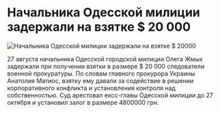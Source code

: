 Начальника Одесской милиции задержали на взятке $ 20 000
====

![Начальника Одесской милиции задержали на взятке $ 20000](http://telegraf.com.ua/files/2014/05/odessa24.jpg)

27 августа начальника Одесской городской милиции Олега Жмых задержали при получении взятки в размере $ 20 000 следователи военной прокуратуры. По словам главного прокурора Украины Анатолия Матиос, взятку ему давали за содействие в решении корпоративного конфликта и установления контроля над собственностью. Суд арестовал ексс-главы Одесской милиции до 27 октября и установил залог в размере 4800000 грн.